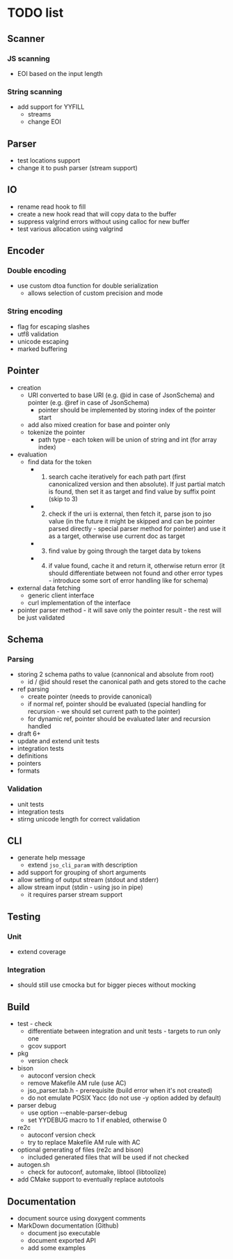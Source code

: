 # TODO list

## Scanner

### JS scanning
- EOI based on the input length

### String scanning
- add support for YYFILL
  - streams
  - change EOI


## Parser
- test locations support
- change it to push parser (stream support)


## IO
- rename read hook to fill
- create a new hook read that will copy data to the buffer
- suppress valgrind errors without using calloc for new buffer
- test various allocation using valgrind


## Encoder

### Double encoding
- use custom dtoa function for double serialization
  - allows selection of custom precision and mode

### String encoding
- flag for escaping slashes
- utf8 validation
- unicode escaping
- marked buffering


## Pointer

- creation
  - URI converted to base URI (e.g. @id in case of JsonSchema) and pointer (e.g. @ref in case of JsonSchema)
    - pointer should be implemented by storing index of the pointer start
  - add also mixed creation for base and pointer only
  - tokenize the pointer
    - path type - each token will be union of string and int (for array index)
- evaluation
  - find data for the token
    - 1. search cache iteratively for each path part (first canonicalized version and then absolute). If just partial match is found, then set it as target and find value by suffix point (skip to 3)
    - 2. check if the uri is external, then fetch it, parse json to jso value (in the future it might be skipped and can be pointer parsed directly - special parser method for pointer) and use it as a target, otherwise use current doc as target
    - 3. find value by going through the target data by tokens
    - 4. if value found, cache it and return it, otherwise return error (it should differentiate between not found and other error types - introduce some sort of error handling like for schema)
- external data fetching
  - generic client interface
  - curl implementation of the interface
- pointer parser method - it will save only the pointer result - the rest will be just validated


## Schema

### Parsing
- storing 2 schema paths to value (cannonical and absolute from root)
  - id / @id should reset the canonical path and gets stored to the cache
- ref parsing
  - create pointer (needs to provide canonical)
  - if normal ref, pointer should be evaluated (special handling for recursion - we should set current path to the pointer)
  - for dynamic ref, pointer should be evaluated later and recursion handled
- draft 6+
- update and extend unit tests
- integration tests
- definitions
- pointers
- formats

### Validation
- unit tests
- integration tests
- stirng unicode length for correct validation

## CLI
- generate help message
  - extend `jso_cli_param` with description
- add support for grouping of short arguments
- allow setting of output stream (stdout and stderr)
- allow stream input (stdin - using jso in pipe)
  - it requires parser stream support

## Testing

### Unit
- extend coverage

### Integration
- should still use cmocka but for bigger pieces without mocking

## Build
- test - check
  - differentiate between integration and unit tests - targets to run only one
  - gcov support
- pkg
  - version check
- bison
  - autoconf version check
  - remove Makefile AM rule (use AC)
  - jso_parser.tab.h - prerequisite (build error when it's not created)
  - do not emulate POSIX Yacc (do not use -y option added by default)
- parser debug
  - use option --enable-parser-debug
  - set YYDEBUG macro to 1 if enabled, otherwise 0
- re2c
  - autoconf version check
  - try to replace Makefile AM rule with AC
- optional generating of files (re2c and bison)
  - included generated files that will be used if not checked
- autogen.sh
  - check for autoconf, automake, libtool (libtoolize)
- add CMake support to eventually replace autotools

## Documentation
- document source using doxygent comments
- MarkDown documentation (Github)
  - document jso executable
  - document exported API
  - add some examples

